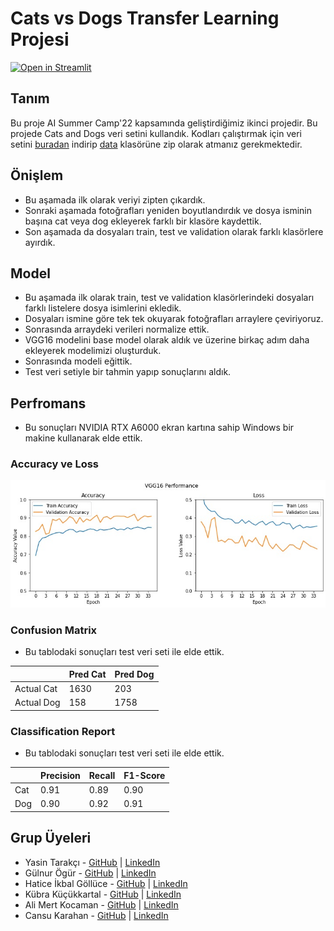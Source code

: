 # Cats vs Dogs Transfer Learning Projesi

[![Open in Streamlit](https://static.streamlit.io/badges/streamlit_badge_black_white.svg)](https://ysntrkc-cats-and-dogs-transfer-learning-00-main-page--0cgama.streamlitapp.com/)


## Tanım
Bu proje AI Summer Camp'22 kapsamında geliştirdiğimiz ikinci projedir. Bu projede Cats and Dogs veri setini kullandık. Kodları çalıştırmak için veri setini [buradan](https://www.microsoft.com/en-us/download/details.aspx?id=54765) indirip [data](data/) klasörüne zip olarak atmanız gerekmektedir.

## Önişlem
- Bu aşamada ilk olarak veriyi zipten çıkardık.
- Sonraki aşamada fotoğrafları yeniden boyutlandırdık ve dosya isminin başına cat veya dog ekleyerek farklı bir klasöre kaydettik.
- Son aşamada da dosyaları train, test ve validation olarak farklı klasörlere ayırdık.

## Model
- Bu aşamada ilk olarak train, test ve validation klasörlerindeki dosyaları farklı listelere dosya isimlerini ekledik.
- Dosyaları ismine göre tek tek okuyarak fotoğrafları arraylere çeviriyoruz.
- Sonrasında arraydeki verileri normalize ettik.
- VGG16 modelini base model olarak aldık ve üzerine birkaç adım daha ekleyerek modelimizi oluşturduk.
- Sonrasında modeli eğittik.
- Test veri setiyle bir tahmin yapıp sonuçlarını aldık.

## Perfromans
- Bu sonuçları NVIDIA RTX A6000 ekran kartına sahip Windows bir makine kullanarak elde ettik.

### Accuracy ve Loss
![acc-loss](image/output.jpg)

### Confusion Matrix
- Bu tablodaki sonuçları test veri seti ile elde ettik.

|            | Pred Cat | Pred Dog |
| ---------- | -------- | -------- |
| Actual Cat | 1630     | 203      |
| Actual Dog | 158      | 1758     |

### Classification Report
- Bu tablodaki sonuçları test veri seti ile elde ettik.

|     | Precision | Recall | F1-Score |
| --- | --------- | ------ | -------- |
| Cat | 0.91      | 0.89   | 0.90     |
| Dog | 0.90      | 0.92   | 0.91     |



## Grup Üyeleri
- Yasin Tarakçı - [GitHub](https://github.com/ysntrkc) | [LinkedIn](https://www.linkedin.com/in/yasintarakci)
- Gülnur Ögür - [GitHub](https://github.com/gulnurogur) | [LinkedIn](https://www.linkedin.com/in/gulnurogur)
- Hatice İkbal Göllüce - [GitHub](https://github.com/haticeikbal) | [LinkedIn](https://www.linkedin.com/in/haticeikbalgolluce/)
- Kübra Küçükkartal - [GitHub](https://github.com/hkubrakkartal) | [LinkedIn](https://www.linkedin.com/in/hatice-kubra-kucukkartal/)
- Ali Mert Kocaman - [GitHub](https://github.com/alimert2209) | [LinkedIn](https://www.linkedin.com/in/alimertkocaman/)
- Cansu Karahan - [GitHub](https://github.com/cansukarahann) | [LinkedIn](https://www.linkedin.com/in/cansu-karahan/)
